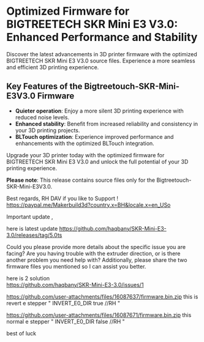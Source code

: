 # Optimized Firmware for BIGTREETECH SKR Mini E3 V3.0: Enhanced Performance and Stability

Discover the latest advancements in 3D printer firmware with the optimized BIGTREETECH SKR Mini E3 V3.0 source files. Experience a more seamless and efficient 3D printing experience.

## Key Features of the Bigtreetouch-SKR-Mini-E3V3.0 Firmware

- **Quieter operation**: Enjoy a more silent 3D printing experience with reduced noise levels.
- **Enhanced stability**: Benefit from increased reliability and consistency in your 3D printing projects.
- **BLTouch optimization**: Experience improved performance and enhancements with the optimized BLTouch integration.

Upgrade your 3D printer today with the optimized firmware for BIGTREETECH SKR Mini E3 V3.0 and unlock the full potential of your 3D printing experience.

**Please note**: This release contains source files only for the Bigtreetouch-SKR-Mini-E3V3.0.


Best regards,
RH DAV
if you like to Support !
https://paypal.me/Makerbuild3d?country.x=BH&locale.x=en_USo


Important update ,

here is latest update 
https://github.com/haqbany/SKR-Mini-E3-3.0/releases/tag/5.0ts 

Could you please provide more details about the specific issue you are facing? Are you having trouble with the extruder direction, 
or is there another problem you need help with? Additionally, please share the two firmware files you mentioned so I can assist you better.

here is 2 solution   
https://github.com/haqbany/SKR-Mini-E3-3.0/issues/1

https://github.com/user-attachments/files/16087637/firmware.bin.zip
this is revert e stepper " INVERT_E0_DIR true //RH "

https://github.com/user-attachments/files/16087671/firmware.bin.zip
this normal e stepper " INVERT_E0_DIR false //RH "

best of luck  
